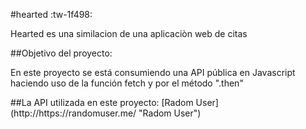 #hearted :tw-1f498:
<p>
Hearted es una similacion de una aplicaciòn web de citas
</p>

##Objetivo del proyecto:
<p>
En este proyecto se está consumiendo una API pública en Javascript haciendo uso de la función fetch y por el método ".then"
</p>
##La API utilizada en este proyecto:
[Radom User](http://https://randomuser.me/ "Radom User")
